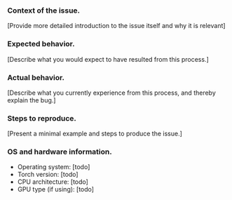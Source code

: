 <!-- The GitHub issue tracker is for development discussions and bug tracking.
     Please direct questions to our mailing list at
     https://groups.google.com/forum/#!forum/cmu-openface -->

### Context of the issue.
[Provide more detailed introduction to the issue itself and why it is relevant]

### Expected behavior.
[Describe what you would expect to have resulted from this process.]

### Actual behavior.
[Describe what you currently experience from this process, and thereby explain the bug.]

### Steps to reproduce.
[Present a minimal example and steps to produce the issue.]

### OS and hardware information.

+ Operating system: [todo]
+ Torch version: [todo]
+ CPU architecture: [todo]
+ GPU type (if using): [todo]
